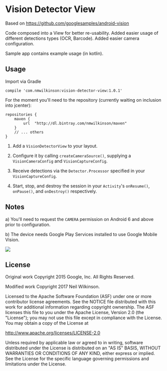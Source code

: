 # Vision Detector View

Based on https://github.com/googlesamples/android-vision

Code composed into a View for better re-usability. Added easier usage of different detections types (OCR, Barcode). Added easier camera configuration.

Sample app contains example usage (in kotlin).

Usage
-----

Import via Gradle

    compile 'com.nmwilkinson:vision-detector-view:1.0.1'

For the moment you'll need to the repository (currently waiting on inclusion into jcenter):

    repositories {
        maven {
            url  "http://dl.bintray.com/nmwilkinson/maven"
        }
        // ... others
    }

1) Add a `VisionDetectorView` to your layout.

2) Configure it by calling `createCameraSource()`, supplying a `VisionCameraConfig` and `VisionCaptureConfig`.

3) Receive detections via the `Detector.Processor` specified in your `VisionCaptureConfig`.

4) Start, stop, and destroy the session in your `Activity`'s `onResume()`, `onPause()`, and `onDestroy()` respectively.

Notes
-----
a) You'll need to request the `CAMERA` permission on Android 6 and above prior to configuration.

b) The device needs Google Play Services installed to use Google Mobile Vision.
 
<a href='https://bintray.com/nmwilkinson/maven/vision-detector-view?source=watch' alt='Get automatic notifications about new "vision-detector-view" versions'><img src='https://www.bintray.com/docs/images/bintray_badge_greyscale.png'></a>
 
License
-------
Original work Copyright 2015 Google, Inc. All Rights Reserved.

Modified work Copyright 2017 Neil Wilkinson.

Licensed to the Apache Software Foundation (ASF) under one or more contributor
license agreements.  See the NOTICE file distributed with this work for
additional information regarding copyright ownership.  The ASF licenses this
file to you under the Apache License, Version 2.0 (the "License"); you may not
use this file except in compliance with the License.  You may obtain a copy of
the License at
 
  http://www.apache.org/licenses/LICENSE-2.0
 
Unless required by applicable law or agreed to in writing, software
distributed under the License is distributed on an "AS IS" BASIS, WITHOUT
WARRANTIES OR CONDITIONS OF ANY KIND, either express or implied.  See the
License for the specific language governing permissions and limitations under
the License.
